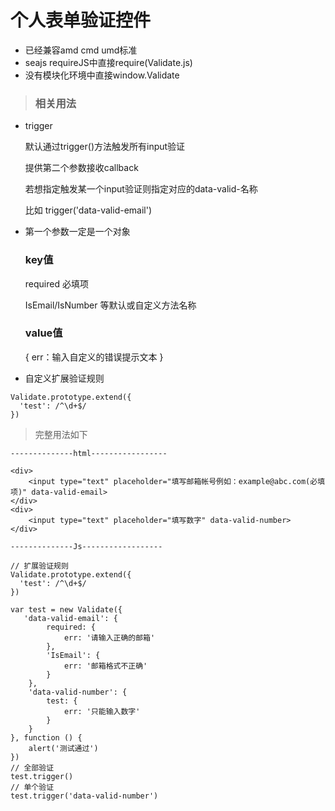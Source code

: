 # 个人表单验证控件

* 已经兼容amd cmd umd标准
* seajs requireJS中直接require(Validate.js)
* 没有模块化环境中直接window.Validate

> ### 相关用法
* trigger

  默认通过trigger()方法触发所有input验证
  
  提供第二个参数接收callback
  
  若想指定触发某一个input验证则指定对应的data-valid-名称
  
  比如 trigger('data-valid-email')
  
* 第一个参数一定是一个对象
    
  ### key值 

    required  必填项
        
    IsEmail/IsNumber 等默认或自定义方法名称
    
  ### value值
        
    {
        err：输入自定义的错误提示文本
    }
  

* 自定义扩展验证规则
```
Validate.prototype.extend({
  'test': /^\d+$/
})
```


> 完整用法如下
```
--------------html-----------------

<div>
    <input type="text" placeholder="填写邮箱帐号例如：example@abc.com(必填项)" data-valid-email>
</div>
<div>
    <input type="text" placeholder="填写数字" data-valid-number>
</div>

--------------Js------------------

// 扩展验证规则
Validate.prototype.extend({
  'test': /^\d+$/
})

var test = new Validate({
   'data-valid-email': {
        required: {
            err: '请输入正确的邮箱'
        },
        'IsEmail': {
            err: '邮箱格式不正确'
        }
    },
    'data-valid-number': {
        test: {
            err: '只能输入数字'
        }
    }
}, function () {
    alert('测试通过')
})
// 全部验证
test.trigger()
// 单个验证
test.trigger('data-valid-number')

```
